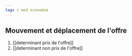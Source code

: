 ```yaml
---
tags : mod economie 
---
```


## Mouvement et déplacement de l'offre
1. [[determinant prix de l'offre]] 
2. [[determinant non prix de l'offre]] 